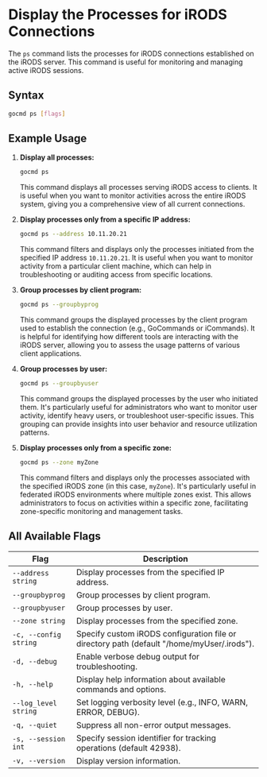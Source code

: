 # Display the Processes for iRODS Connections

The `ps` command lists the processes for iRODS connections established on the iRODS server. This command is useful for monitoring and managing active iRODS sessions.

## Syntax
```sh
gocmd ps [flags]
```

## Example Usage

1. **Display all processes:**
    ```sh
    gocmd ps
    ```

    This command displays all processes serving iRODS access to clients. It is useful when you want to monitor activities across the entire iRODS system, giving you a comprehensive view of all current connections.

2. **Display processes only from a specific IP address:**
    ```sh
    gocmd ps --address 10.11.20.21
    ```

    This command filters and displays only the processes initiated from the specified IP address `10.11.20.21`. It is useful when you want to monitor activity from a particular client machine, which can help in troubleshooting or auditing access from specific locations.

3. **Group processes by client program:**
    ```sh
    gocmd ps --groupbyprog
    ```

    This command groups the displayed processes by the client program used to establish the connection (e.g., GoCommands or iCommands). It is helpful for identifying how different tools are interacting with the iRODS server, allowing you to assess the usage patterns of various client applications.

4. **Group processes by user:**
    ```sh
    gocmd ps --groupbyuser 
    ```

    This command groups the displayed processes by the user who initiated them. It's particularly useful for administrators who want to monitor user activity, identify heavy users, or troubleshoot user-specific issues. This grouping can provide insights into user behavior and resource utilization patterns.

5. **Display processes only from a specific zone:**
    ```sh
    gocmd ps --zone myZone
    ```

    This command filters and displays only the processes associated with the specified iRODS zone (in this case, `myZone`). It's particularly useful in federated iRODS environments where multiple zones exist. This allows administrators to focus on activities within a specific zone, facilitating zone-specific monitoring and management tasks.


## All Available Flags

| Flag                  | Description                                                                 |
|-----------------------|-----------------------------------------------------------------------------|
| `--address string`    | Display processes from the specified IP address.                            |
| `--groupbyprog`       | Group processes by client program.                                          |
| `--groupbyuser`       | Group processes by user.                                                    |
| `--zone string`       | Display processes from the specified zone.                                  |
| `-c, --config string` | Specify custom iRODS configuration file or directory path (default "/home/myUser/.irods"). |
| `-d, --debug`         | Enable verbose debug output for troubleshooting.                            |
| `-h, --help`          | Display help information about available commands and options.              |
| `--log_level string`  | Set logging verbosity level (e.g., INFO, WARN, ERROR, DEBUG).               |
| `-q, --quiet`         | Suppress all non-error output messages.                                     |
| `-s, --session int`   | Specify session identifier for tracking operations (default 42938).         |
| `-v, --version`       | Display version information.                                                |
